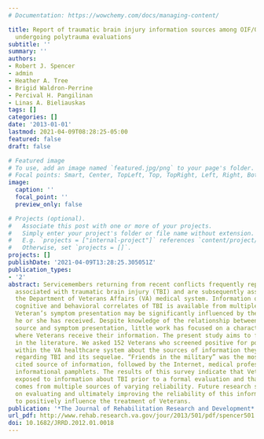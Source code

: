 ```yaml
---
# Documentation: https://wowchemy.com/docs/managing-content/

title: Report of traumatic brain injury information sources among OIF/OEF Veterans
  undergoing polytrauma evaluations
subtitle: ''
summary: ''
authors:
- Robert J. Spencer
- admin
- Heather A. Tree
- Brigid Waldron-Perrine
- Percival H. Pangilinan
- Linas A. Bieliauskas
tags: []
categories: []
date: '2013-01-01'
lastmod: 2021-04-09T08:28:25-05:00
featured: false
draft: false

# Featured image
# To use, add an image named `featured.jpg/png` to your page's folder.
# Focal points: Smart, Center, TopLeft, Top, TopRight, Left, Right, BottomLeft, Bottom, BottomRight.
image:
  caption: ''
  focal_point: ''
  preview_only: false

# Projects (optional).
#   Associate this post with one or more of your projects.
#   Simply enter your project's folder or file name without extension.
#   E.g. `projects = ["internal-project"]` references `content/project/deep-learning/index.md`.
#   Otherwise, set `projects = []`.
projects: []
publishDate: '2021-04-09T13:28:25.305051Z'
publication_types:
- '2'
abstract: Servicemembers returning from recent conflicts frequently report symptoms
  associated with traumatic brain injury (TBI) and are subsequently assessed within
  the Department of Veterans Affairs (VA) medical system. Information on potential
  cognitive and behavioral correlates of TBI is available from multiple sources. A
  Veteran’s symptom presentation may be significantly influenced by the information
  he or she has received. Despite knowledge of the relationship between information
  source and symptom presentation, little work has focused on a characterization of
  where Veterans receive their information. The present study aims to fill this gap
  in the literature. We asked 152 Veterans who screened positive for possible TBI
  within the VA healthcare system about the sources of information they have encountered
  regarding TBI and its sequelae. “Friends in the military” was the most frequently
  cited source of information, followed by the Internet, medical professionals, and
  informational pamphlets. The results of this survey indicate that Veterans are being
  exposed to information about TBI prior to a formal evaluation and that this information
  comes from multiple sources of varying reliability. Future research should focus
  on evaluating and ultimately improving the reliability of this information in order
  to positively influence the treatment of Veterans.
publication: '*The Journal of Rehabilitation Research and Development*'
url_pdf: http://www.rehab.research.va.gov/jour/2013/501/pdf/spencer501.pdf
doi: 10.1682/JRRD.2012.01.0018
---
```

